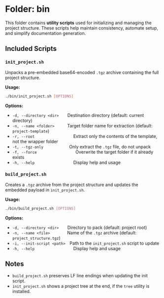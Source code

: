 # Folder: bin

This folder contains **utility scripts** used for initializing and managing the project structure. These scripts help maintain consistency, automate setup, and simplify documentation generation.

## Included Scripts

### `init_project.sh`

Unpacks a pre-embedded base64-encoded `.tgz` archive containing the full project structure.

**Usage:**

```bash
./bin/init_project.sh [OPTIONS]
```

**Options:**

- `-d, --directory <dir>`  Destination directory (default: current directory)
- `-n, --name <folder>`   Target folder name for extraction (default: `project-template`)
- `-r, --root`         Extract only the contents of the template, not the wrapper folder
- `-t, --tgz-only`      Only extract the `.tgz` file, do not unpack
- `-f, --force`         Overwrite the target folder if it already exists
- `-h, --help`         Display help and usage

### `build_project.sh`

Creates a `.tgz` archive from the project structure and updates the embedded payload in `init_project.sh`.

**Usage:**

```bash
./bin/build_project.sh [OPTIONS]
```

**Options:**

- `-d, --directory <dir>`  Directory to pack (default: project root)
- `-n, --name <file>`    Name of the `.tgz` archive (default: `project_structure.tgz`)
- `-i, --init-script <path>` Path to the `init_project.sh` script to update
- `-h, --help`         Display help and usage

## Notes

- `build_project.sh` preserves LF line endings when updating the init script.
- `init_project.sh` shows a project tree at the end, if the `tree` utility is installed.
